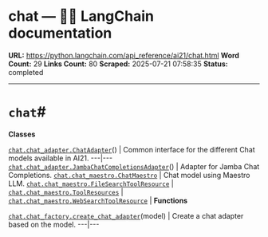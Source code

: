 # chat — 🦜🔗 LangChain  documentation

**URL:** https://python.langchain.com/api_reference/ai21/chat.html
**Word Count:** 29
**Links Count:** 80
**Scraped:** 2025-07-21 07:58:35
**Status:** completed

---

# `chat`\#

**Classes**

[`chat.chat_adapter.ChatAdapter`](https://python.langchain.com/api_reference/ai21/chat/langchain_ai21.chat.chat_adapter.ChatAdapter.html#langchain_ai21.chat.chat_adapter.ChatAdapter "langchain_ai21.chat.chat_adapter.ChatAdapter")\(\) | Common interface for the different Chat models available in AI21.   ---|---   [`chat.chat_adapter.JambaChatCompletionsAdapter`](https://python.langchain.com/api_reference/ai21/chat/langchain_ai21.chat.chat_adapter.JambaChatCompletionsAdapter.html#langchain_ai21.chat.chat_adapter.JambaChatCompletionsAdapter "langchain_ai21.chat.chat_adapter.JambaChatCompletionsAdapter")\(\) | Adapter for Jamba Chat Completions.   [`chat.chat_maestro.ChatMaestro`](https://python.langchain.com/api_reference/ai21/chat/langchain_ai21.chat.chat_maestro.ChatMaestro.html#langchain_ai21.chat.chat_maestro.ChatMaestro "langchain_ai21.chat.chat_maestro.ChatMaestro") | Chat model using Maestro LLM.   [`chat.chat_maestro.FileSearchToolResource`](https://python.langchain.com/api_reference/ai21/chat/langchain_ai21.chat.chat_maestro.FileSearchToolResource.html#langchain_ai21.chat.chat_maestro.FileSearchToolResource "langchain_ai21.chat.chat_maestro.FileSearchToolResource") |    [`chat.chat_maestro.ToolResources`](https://python.langchain.com/api_reference/ai21/chat/langchain_ai21.chat.chat_maestro.ToolResources.html#langchain_ai21.chat.chat_maestro.ToolResources "langchain_ai21.chat.chat_maestro.ToolResources") |    [`chat.chat_maestro.WebSearchToolResource`](https://python.langchain.com/api_reference/ai21/chat/langchain_ai21.chat.chat_maestro.WebSearchToolResource.html#langchain_ai21.chat.chat_maestro.WebSearchToolResource "langchain_ai21.chat.chat_maestro.WebSearchToolResource") |       **Functions**

[`chat.chat_factory.create_chat_adapter`](https://python.langchain.com/api_reference/ai21/chat/langchain_ai21.chat.chat_factory.create_chat_adapter.html#langchain_ai21.chat.chat_factory.create_chat_adapter "langchain_ai21.chat.chat_factory.create_chat_adapter")\(model\) | Create a chat adapter based on the model.   ---|---
